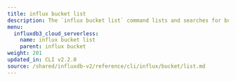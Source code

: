 ```yaml
---
title: influx bucket list
description: The `influx bucket list` command lists and searches for buckets in InfluxDB.
menu:
  influxdb3_cloud_serverless:
    name: influx bucket list
    parent: influx bucket
weight: 201
updated_in: CLI v2.2.0
source: /shared/influxdb-v2/reference/cli/influx/bucket/list.md
---
```


<!-- The content of this file is at 
// SOURCE content/shared/influxdb-v2/reference/cli/influx/bucket/list.md-->
